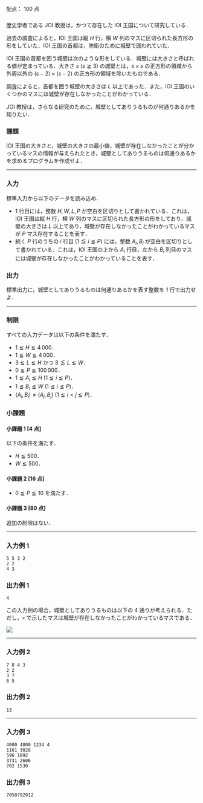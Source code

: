 配点： $100$ 点

###
歴史学者である JOI 教授は，かつて存在した IOI 王国について研究している．

過去の調査によると，IOI 王国は縦 $H$ 行，横 $W$ 列のマスに区切られた長方形の形をしていた．IOI 王国の首都は，防衛のために城壁で囲われていた．

IOI 王国の首都を囲う城壁は次のような形をしている．城壁には大きさと呼ばれる値が定まっている．大きさ $s$ ($s \geqq 3$) の城壁とは，$s \times s$ の正方形の領域から外周以外の $(s - 2) \times (s - 2)$ の正方形の領域を除いたものである．

調査によると，首都を囲う城壁の大きさは $L$ 以上であった．また，IOI 王国のいくつかのマスには城壁が存在しなかったことがわかっている．

JOI 教授は，さらなる研究のために，城壁としてありうるものが何通りあるかを知りたい．

### 課題
IOI 王国の大きさと，城壁の大きさの最小値，城壁が存在しなかったことが分かっているマスの情報が与えられたとき，城壁としてありうるものは何通りあるかを求めるプログラムを作成せよ．

---

### 入力
標準入力から以下のデータを読み込め．

- $1$ 行目には，整数 $H, W, L, P$ が空白を区切りとして書かれている．これは，IOI 王国は縦 $H$ 行，横 $W$ 列のマスに区切られた長方形の形をしており，城壁の大きさは $L$ 以上であり，城壁が存在しなかったことがわかっているマスが $P$ マス存在することを表す．
- 続く $P$ 行のうちの $i$ 行目 ($1 \leqq i \leqq P$) には，整数 $A_i, B_i$ が空白を区切りとして書かれている．これは，IOI 王国の上から $A_i$ 行目，左から $B_i$ 列目のマスには城壁が存在しなかったことがわかっていることを表す．

### 出力
標準出力に，城壁としてありうるものは何通りあるかを表す整数を $1$ 行で出力せよ．

---

### 制限
すべての入力データは以下の条件を満たす．

- $1 \leqq H \leqq 4\,000$．
- $1 \leqq W \leqq 4\,000$．
- $3 \leqq L \leqq H$ かつ $3 \leqq L \leqq W$．
- $0 \leqq P \leqq 100\,000$．
- $1 \leqq A_i \leqq H$ ($1 \leqq i \leqq P$)．
- $1 \leqq B_i \leqq W$ ($1 \leqq i \leqq P$)．
- ($A_i, B_i) \neq (A_j, B_j$) ($1 \leqq i < j \leqq P$)．

### 小課題
#### 小課題 1 [4 点]
以下の条件を満たす．

- $H \leqq 500$．
- $W \leqq 500$．

#### 小課題 2 [16 点]
- $0 \leqq P \leqq 10$ を満たす．

#### 小課題 3 [80 点]
追加の制限はない．

---

### 入力例 1
~~~
5 5 3 2
2 2
4 3
~~~

### 出力例 1
~~~
4
~~~

この入力例の場合，城壁としてありうるものは以下の $4$ 通りが考えられる．ただし，`×` で示したマスは城壁が存在しなかったことがわかっているマスである．

![](https://img.atcoder.jp/joi2015ho/e-1.png)

---

### 入力例 2
~~~
7 8 4 3
2 2
3 7
6 5
~~~

### 出力例 2
~~~
13
~~~

---

### 入力例 3
~~~
4000 4000 1234 4
1161 3028
596 1892
3731 2606
702 1530
~~~

### 出力例 3
~~~
7050792912
~~~
